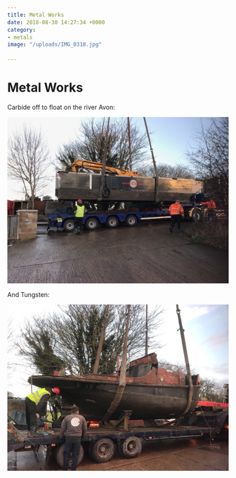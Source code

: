 ```yaml
---
title: Metal Works
date: 2018-08-30 14:27:34 +0000
category:
- metals
image: "/uploads/IMG_0318.jpg"

---
```

# Metal Works

Carbide off to float on the river Avon:

![](/uploads/IMG_0323.jpg)

And Tungsten:

![](/uploads/IMG_0318.jpg)